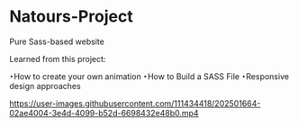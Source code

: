 # Natours-Project
Pure Sass-based website

Learned from this project:

‣How to create your own animation
‣How to Build a SASS File
‣Responsive design approaches

https://user-images.githubusercontent.com/111434418/202501664-02ae4004-3e4d-4099-b52d-6698432e48b0.mp4


